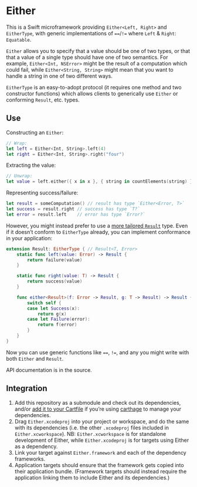 # Either

This is a Swift microframework providing `Either<Left, Right>` and `EitherType`, with generic implementations of `==`/`!=` where `Left` & `Right`: `Equatable`.

`Either` allows you to specify that a value should be one of two types, or that that a value of a single type should have one of two semantics. For example, `Either<Int, NSError>` might be the result of a computation which could fail, while `Either<String, String>` might mean that you want to handle a string in one of two different ways.

`EitherType` is an easy-to-adopt protocol (it requires one method and two constructor functions) which allows clients to generically use `Either` or conforming `Result`, etc. types.


## Use

Constructing an `Either`:

```swift
// Wrap:
let left = Either<Int, String>.left(4)
let right = Either<Int, String>.right("four")
```

Extracting the value:

```swift
// Unwrap:
let value = left.either({ x in x }, { string in countElements(string) })
```

Representing success/failure:

```swift
let result = someComputation() // result has type `Either<Error, T>`
let success = result.right // success has type `T?`
let error = result.left    // error has type `Error?`
```

However, you might instead prefer to use a [more tailored `Result`](https://github.com/LlamaKit/LlamaKit) type. Even if it doesn’t conform to `EitherType` already, you can implement conformance in your application:

```swift
extension Result: EitherType { // Result<T, Error>
	static func left(value: Error) -> Result {
		return failure(value)
	}

	static func right(value: T) -> Result {
		return success(value)
	}

	func either<Result>(f: Error -> Result, g: T -> Result) -> Result {
		switch self {
		case let Success(x):
			return g(x)
		case let Failure(error):
			return f(error)
		}
	}
}
```

Now you can use generic functions like `==`, `!=`, and any you might write with both `Either` and `Result`.

API documentation is in the source.


## Integration

1. Add this repository as a submodule and check out its dependencies, and/or [add it to your Cartfile](https://github.com/Carthage/Carthage/blob/master/Documentation/Artifacts.md#cartfile) if you’re using [carthage](https://github.com/Carthage/Carthage/) to manage your dependencies.
2. Drag `Either.xcodeproj` into your project or workspace, and do the same with its dependencies (i.e. the other `.xcodeproj` files included in `Either.xcworkspace`). NB: `Either.xcworkspace` is for standalone development of Either, while `Either.xcodeproj` is for targets using Either as a dependency.
3. Link your target against `Either.framework` and each of the dependency frameworks.
4. Application targets should ensure that the framework gets copied into their application bundle. (Framework targets should instead require the application linking them to include Either and its dependencies.)
